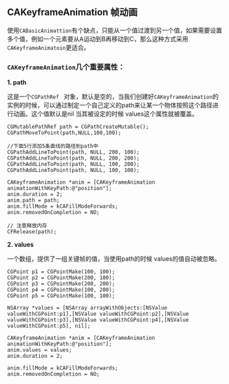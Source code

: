 ## CAKeyframeAnimation  帧动画

使用`CABasicAnimattion`有个缺点，只能从一个值过渡到另一个值，如果需要设置多个值，例如一个元素要从A运动到B再移动到C，那么这种方式采用`CAKeyframeAnimatoin`更适合。

### `CAKeyframeAnimation`几个重要属性：

**1. path**

这是一个`CGPathRef ` 对象，默认是空的，当我们创建好`CAKeyframeAnimation`的实例的时候，可以通过制定一个自己定义的path来让某一个物体按照这个路径进行动画。这个值默认是nil  当其被设定的时候  values这个属性就被覆盖。

```objc
CGMutablePathRef path = CGPathCreateMutable();
CGPathMoveToPoint(path,NULL,100,100);

//下面5行添加5条直线的路径到path中
CGPathAddLineToPoint(path, NULL, 200, 100);
CGPathAddLineToPoint(path, NULL, 200, 200);
CGPathAddLineToPoint(path, NULL, 100, 200);
CGPathAddLineToPoint(path, NULL, 100, 100);

CAKeyframeAnimation *anim = [CAKeyframeAnimation animationWithKeyPath:@"position"];
anim.duration = 2;
anim.path = path;
anim.fillMode = kCAFillModeForwards;
anim.removedOnCompletion = NO;

// 注意释放内存
CFRelease(path);
```


**2. values**

一个数组，提供了一组关键帧的值，当使用path的时候 values的值自动被忽略。

```objc
CGPoint p1 = CGPointMake(100, 100);
CGPoint p2 = CGPointMake(200, 100);
CGPoint p3 = CGPointMake(200, 200);
CGPoint p4 = CGPointMake(100, 200);
CGPoint p5 = CGPointMake(100, 100);

NSArray *values = [NSArray arrayWithObjects:[NSValue valueWithCGPoint:p1],[NSValue valueWithCGPoint:p2],[NSValue valueWithCGPoint:p3],[NSValue valueWithCGPoint:p4],[NSValue valueWithCGPoint:p5], nil];

CAKeyframeAnimation *anim = [CAKeyframeAnimation animationWithKeyPath:@"position"];
anim.values = values;
anim.duration = 2;

anim.fillMode = kCAFillModeForwards;
anim.removedOnCompletion = NO;
```



